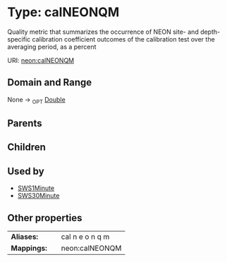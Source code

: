 
# Type: calNEONQM


Quality metric that summarizes the occurrence of NEON site- and depth-specific calibration coefficient outcomes of the calibration test over the averaging period, as a percent

URI: [neon:calNEONQM](https://data.neonscience.org/calNEONQM)


## Domain and Range

None ->  <sub>OPT</sub> [Double](types/Double.md)

## Parents


## Children


## Used by

 * [SWS1Minute](SWS1Minute.md)
 * [SWS30Minute](SWS30Minute.md)

## Other properties

|  |  |  |
| --- | --- | --- |
| **Aliases:** | | cal n e o n q m |
| **Mappings:** | | neon:calNEONQM |

